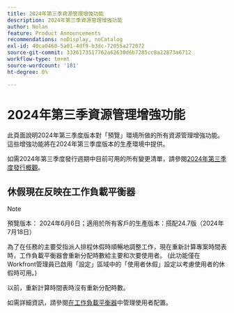 ```yaml
---
title: 2024年第三季資源管理增強功能
description: 2024年第三季資源管理增強功能
author: Nolan
feature: Product Announcements
recommendations: noDisplay, noCatalog
exl-id: 40ca0460-5a01-4df9-b3dc-72055a272072
source-git-commit: 3326173517762a62630d6b7285cc8a22873a6712
workflow-type: tm+mt
source-wordcount: '181'
ht-degree: 0%

---
```


# 2024年第三季資源管理增強功能

此頁面說明2024年第三季度版本對「預覽」環境所做的所有資源管理增強功能。 這些增強功能將在2024年第三季度版本的生產環境中提供。

如需2024年第三季度發行週期中目前可用的所有變更清單，請參閱[2024年第三季度發行概觀](/help/quicksilver/product-announcements/product-releases/24-q3-release-activity/24-q3-release-overview.md)。

## 休假現在反映在工作負載平衡器

>[!NOTE]
>
>預覽版本： 2024年6月6日；適用於所有客戶的生產版本：搭配24.7版（2024年7月18日）

為了在任務的主要受指派人排程休假時順暢地調整工作，現在重新計算專案時間表時，工作負載平衡器會重新分配時數給主要和次要使用者。 (此功能僅在Workfront管理員已啟用「設定」區域中的「使用者休假」設定以考慮使用者的休假時可用。)

以前，重新計算時間表時沒有重新分配時數。

如需詳細資訊，請參閱[在工作負載平衡器](/help/quicksilver/resource-mgmt/workload-balancer/manage-user-allocations-workload-balancer.md)中管理使用者配置。
